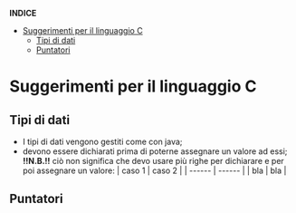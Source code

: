 
**INDICE**
- [Suggerimenti per il linguaggio C](#suggerimenti-per-il-linguaggio-c)
  - [Tipi di dati](#tipi-di-dati)
  - [Puntatori](#puntatori)



# Suggerimenti per il linguaggio C

## Tipi di dati
  - I tipi di dati vengono gestiti come con java;
  - devono essere dichiarati prima di poterne assegnare un valore ad essi; **!!N.B.!!** ciò non significa che devo usare più righe per dichiarare e per poi assegnare un valore: 
| caso 1 | caso 2 |
| ------ | ------ |
| bla | bla |

    
## Puntatori